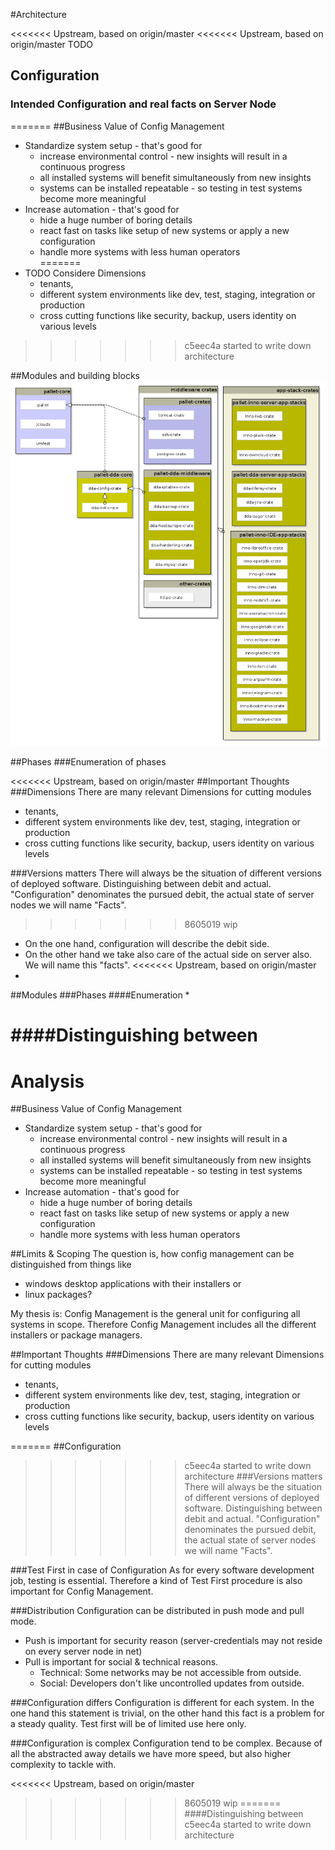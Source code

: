 #Architecture

<<<<<<< Upstream, based on origin/master
<<<<<<< Upstream, based on origin/master
TODO

## Configuration
### Intended Configuration and real facts on Server Node
=======
##Business Value of Config Management
* Standardize system setup - that's good for
  * increase environmental control - new insights will result in a continuous progress
  * all installed systems will benefit simultaneously from new insights
  * systems can be installed repeatable - so testing in test systems become more meaningful
* Increase automation - that's good for
  * hide a huge number of boring details
  * react fast on tasks like setup of new systems or apply a new configuration
  * handle more systems with less human operators  
=======
* TODO Considere Dimensions
  * tenants, 
  * different system environments like dev, test, staging, integration or production 
  * cross cutting functions like security, backup, users identity on various levels
>>>>>>> c5eec4a started to write down architecture

##Modules and building blocks
![architectural overview](../resources/archtectural-overview.png)

##Phases
###Enumeration of phases


<<<<<<< Upstream, based on origin/master
##Important Thoughts
###Dimensions
There are many relevant Dimensions for cutting modules
* tenants, 
* different system environments like dev, test, staging, integration or production 
* cross cutting functions like security, backup, users identity on various levels

###Versions matters
There will always be the situation of different versions of deployed software. Distinguishing between debit and actual. "Configuration" denominates the pursued debit, the actual state of server nodes we will name "Facts".

>>>>>>> 8605019 wip
  * On the one hand, configuration will describe the debit side. 
  * On the other hand we take also care of the actual side on server also. We will name this "facts".
<<<<<<< Upstream, based on origin/master
  * 
  
##Modules
###Phases
####Enumeration
* 

####Distinguishing between
=======

# Analysis

##Business Value of Config Management
* Standardize system setup - that's good for
  * increase environmental control - new insights will result in a continuous progress
  * all installed systems will benefit simultaneously from new insights
  * systems can be installed repeatable - so testing in test systems become more meaningful
* Increase automation - that's good for
  * hide a huge number of boring details
  * react fast on tasks like setup of new systems or apply a new configuration
  * handle more systems with less human operators  

##Limits & Scoping
The question is, how config management can be distinguished from things like
* windows desktop applications with their installers or
* linux packages?

My thesis is: Config Management is the general unit for configuring all systems in scope. Therefore Config Management includes all the different installers or package managers.

##Important Thoughts
###Dimensions
There are many relevant Dimensions for cutting modules
* tenants, 
* different system environments like dev, test, staging, integration or production 
* cross cutting functions like security, backup, users identity on various levels

=======
##Configuration
>>>>>>> c5eec4a started to write down architecture
###Versions matters
There will always be the situation of different versions of deployed software. Distinguishing between debit and actual. "Configuration" denominates the pursued debit, the actual state of server nodes we will name "Facts".

###Test First in case of Configuration
As for every software development job, testing is essential. Therefore a kind of Test First procedure is also important for Config Management.

###Distribution
Configuration can be distributed in push mode and pull mode.
* Push is important for security reason (server-credentials may not reside on every server node in net)
* Pull is important for social & technical reasons.
  * Technical: Some networks may be not accessible from outside.
  * Social: Developers don't like uncontrolled updates from outside.

###Configuration differs
Configuration is different for each system. In the one hand this statement is trivial, on the other hand this fact is a problem for a steady quality. Test first will be of limited use here only.

###Configuration is complex
Configuration tend to be complex. Because of all the abstracted away details we have more speed, but also higher complexity to tackle with.

  
<<<<<<< Upstream, based on origin/master
  
>>>>>>> 8605019 wip
=======
####Distinguishing between
>>>>>>> c5eec4a started to write down architecture
